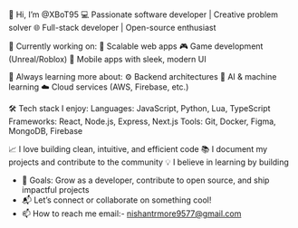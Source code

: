 👋 Hi, I’m @XBoT95
💻 Passionate software developer | Creative problem solver
🌐 Full-stack developer | Open-source enthusiast

🔭 Currently working on:
🚀 Scalable web apps
🎮 Game development (Unreal/Roblox)
📱 Mobile apps with sleek, modern UI

🌱 Always learning more about:
⚙️ Backend architectures
🧠 AI & machine learning
☁️ Cloud services (AWS, Firebase, etc.)

🛠️ Tech stack I enjoy:
Languages: JavaScript, Python, Lua, TypeScript
Frameworks: React, Node.js, Express, Next.js
Tools: Git, Docker, Figma, MongoDB, Firebase

📈 I love building clean, intuitive, and efficient code
📚 I document my projects and contribute to the community
💡 I believe in learning by building

- 🎯 Goals: Grow as a developer, contribute to open source, and ship impactful projects
- 📬 Let’s connect or collaborate on something cool!
- 📫 How to reach me email:- nishantrmore9577@gmail.com
